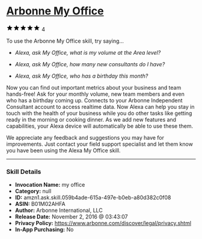 # [Arbonne My Office](http://alexa.amazon.com/#skills/amzn1.ask.skill.059b4ade-615a-497e-b0eb-a80d382c0f08)
![5 stars](../../images/ic_star_black_18dp_1x.png)![5 stars](../../images/ic_star_black_18dp_1x.png)![5 stars](../../images/ic_star_black_18dp_1x.png)![5 stars](../../images/ic_star_black_18dp_1x.png)![5 stars](../../images/ic_star_black_18dp_1x.png) 4

To use the Arbonne My Office skill, try saying...

* *Alexa, ask My Office, what is my volume at the Area level?*

* *Alexa, ask My Office, how many new consultants do I have?*

* *Alexa, ask My Office, who has a birthday this month?*

Now you can find out important metrics about your business and team hands-free! Ask for your monthly volume, new team members and even who has a birthday coming up. Connects to your Arbonne Independent Consultant account to access realtime data. Now Alexa can help you stay in touch with the health of your business while you do other tasks like getting ready in the morning or cooking dinner. As we add new features and capabilities, your Alexa device will automatically be able to use these them. 

We appreciate any feedback and suggestions you may have for improvements. Just contact your field support specialist and let them know you have been using the Alexa My Office skill.

***

### Skill Details

* **Invocation Name:** my office
* **Category:** null
* **ID:** amzn1.ask.skill.059b4ade-615a-497e-b0eb-a80d382c0f08
* **ASIN:** B01M02AHFA
* **Author:** Arbonne International, LLC
* **Release Date:** November 2, 2016 @ 03:43:07
* **Privacy Policy:** https://www.arbonne.com/discover/legal/privacy.shtml
* **In-App Purchasing:** No
